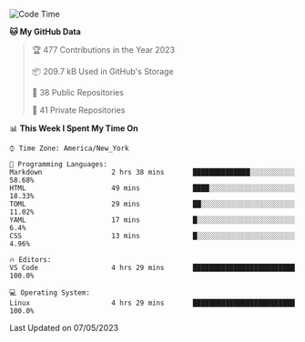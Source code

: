 <!--START_SECTION:waka-->
![Code Time](http://img.shields.io/badge/Code%20Time-186%20hrs%2036%20mins-blue)

**🐱 My GitHub Data** 

> 🏆 477 Contributions in the Year 2023
 > 
> 📦 209.7 kB Used in GitHub's Storage 
 > 
> 📜 38 Public Repositories 
 > 
> 🔑 41 Private Repositories  
 > 
📊 **This Week I Spent My Time On** 

```text
⌚︎ Time Zone: America/New_York

💬 Programming Languages: 
Markdown                 2 hrs 38 mins       ██████████████░░░░░░░░░░░   58.68% 
HTML                     49 mins             ████░░░░░░░░░░░░░░░░░░░░░   18.33% 
TOML                     29 mins             ██░░░░░░░░░░░░░░░░░░░░░░░   11.02% 
YAML                     17 mins             █░░░░░░░░░░░░░░░░░░░░░░░░   6.4% 
CSS                      13 mins             █░░░░░░░░░░░░░░░░░░░░░░░░   4.96%

🔥 Editors: 
VS Code                  4 hrs 29 mins       █████████████████████████   100.0%

💻 Operating System: 
Linux                    4 hrs 29 mins       █████████████████████████   100.0%

```


 Last Updated on 07/05/2023
<!--END_SECTION:waka-->